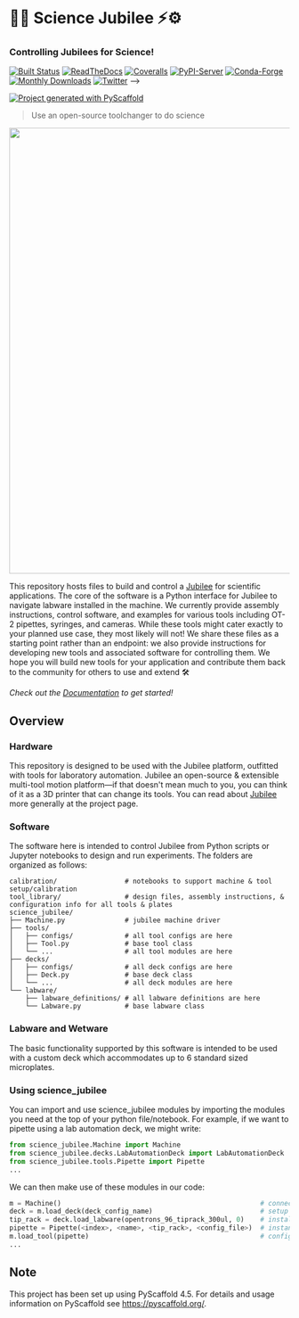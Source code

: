# 🔬🧪 Science Jubilee ⚡⚙️
### Controlling Jubilees for Science!

[![Built Status](https://api.cirrus-ci.com/github/<USER>/science_jubilee.svg?branch=main)](https://cirrus-ci.com/github/<USER>/science_jubilee)
[![ReadTheDocs](https://readthedocs.org/projects/science_jubilee/badge/?version=latest)](https://science_jubilee.readthedocs.io/en/stable/)
[![Coveralls](https://img.shields.io/coveralls/github/<USER>/science_jubilee/main.svg)](https://coveralls.io/r/<USER>/science_jubilee)
[![PyPI-Server](https://img.shields.io/pypi/v/science_jubilee.svg)](https://pypi.org/project/science_jubilee/)
[![Conda-Forge](https://img.shields.io/conda/vn/conda-forge/science_jubilee.svg)](https://anaconda.org/conda-forge/science_jubilee)
[![Monthly Downloads](https://pepy.tech/badge/science_jubilee/month)](https://pepy.tech/project/science_jubilee)
[![Twitter](https://img.shields.io/twitter/url/http/shields.io.svg?style=social&label=Twitter)](https://twitter.com/science_jubilee)
-->

[![Project generated with PyScaffold](https://img.shields.io/badge/-PyScaffold-005CA0?logo=pyscaffold)](https://pyscaffold.org/)

> Use an open-source toolchanger to do science

<p align="center"><img src="./docs/images/pipetting.gif" width="800"/></p>

This repository hosts files to build and control a [Jubilee](https://jubilee3d.com/index.php?title=Main_Page) for scientific applications. The core of the software is a Python interface for Jubilee to navigate labware installed in the machine. We currently provide assembly instructions, control software, and examples for various tools including OT-2 pipettes, syringes, and cameras. While these tools might cater exactly to your planned use case, they most likely will not! We share these files as a starting point rather than an endpoint: we also provide instructions for developing new tools and associated software for controlling them. We hope you will build new tools for your application and contribute them back to the community for others to use and extend 🛠️

_Check out the [Documentation](https://machineagency.github.io/science_jubilee/) to get started!_


## Overview
### Hardware
This repository is designed to be used with the Jubilee platform, outfitted with tools for laboratory automation. Jubilee an open-source & extensible multi-tool motion platform—if that doesn't mean much to you, you can think of it as a 3D printer that can change its tools. You can read about [Jubilee](https://jubilee3d.com/index.php?title=Main_Page) more generally at the project page. 

### Software
The software here is intended to control Jubilee from Python scripts or Jupyter notebooks to design and run experiments. The folders are organized as follows:
```
calibration/                 # notebooks to support machine & tool setup/calibration
tool_library/                # design files, assembly instructions, & configuration info for all tools & plates
science_jubilee/
├── Machine.py               # jubilee machine driver
├── tools/
│   ├── configs/             # all tool configs are here
│   ├── Tool.py              # base tool class
│   └── ...                  # all tool modules are here
├── decks/
│   ├── configs/             # all deck configs are here
│   ├── Deck.py              # base deck class
│   └── ...                  # all deck modules are here
└── labware/
    ├── labware_definitions/ # all labware definitions are here
    └── Labware.py           # base labware class
```

### Labware and Wetware
The basic functionality supported by this software is intended to be used with a custom deck which accommodates up to 6 standard sized microplates. 

### Using science_jubilee
You can import and use science_jubilee modules by importing the modules you need at the top of your python file/notebook. For example, if we want to pipette using a lab automation deck, we might write:
```python
from science_jubilee.Machine import Machine                             # import machine driver
from science_jubilee.decks.LabAutomationDeck import LabAutomationDeck   # import lab automation deck module
from science_jubilee.tools.Pipette import Pipette                       # import pipette module
...                                                                     # you can import other decks/tools here, or make your own!
```
We can then make use of these modules in our code:
```python
m = Machine()                                                  # connect to your jubilee
deck = m.load_deck(deck_config_name)                           # setup your deck
tip_rack = deck.load_labware(opentrons_96_tiprack_300ul, 0)    # install an opentrons tip rack in slot 0 of the deck
pipette = Pipette(<index>, <name>, <tip_rack>, <config_file>)  # instantiate your pipette tool
m.load_tool(pipette)                                           # configure the pipette for use on the machine
...
```


<!-- pyscaffold-notes -->

## Note

This project has been set up using PyScaffold 4.5. For details and usage
information on PyScaffold see https://pyscaffold.org/.
